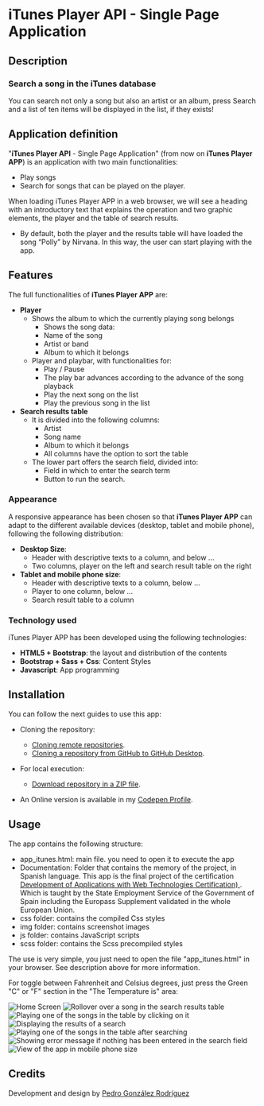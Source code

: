 # iTunes Player API - Single Page Application
## **Description**

### Search a song in the iTunes database

You can search not only a song but also an artist or an album, press Search and a list of ten items will be displayed in the list, if they exists!

## Application definition 

"**iTunes Player API** - Single Page Application" (from now on **iTunes Player APP**) is an application with two main functionalities:
* Play songs
* Search for songs that can be played on the player.


When loading iTunes Player APP in a web browser, we will see a heading with an introductory text that explains the operation and two graphic elements, the player and the table of search results.
* By default, both the player and the results table will have loaded the song “Polly” by Nirvana. In this way, the user can start playing with the app.

## Features

The full functionalities of **iTunes Player APP** are:
* **Player**
    * Shows the album to which the currently playing song belongs
        * Shows the song data:
        * Name of the song
        * Artist or band
        * Album to which it belongs
    * Player and playbar, with functionalities for:
        * Play / Pause
        * The play bar advances according to the advance of the song playback
        * Play the next song on the list
        * Play the previous song in the list
* **Search results table**
    * It is divided into the following columns:
        * Artist
        * Song name
        * Album to which it belongs
        * All columns have the option to sort the table
    * The lower part offers the search field, divided into:
        * Field in which to enter the search term
        * Button to run the search.

### Appearance

A responsive appearance has been chosen so that **iTunes Player APP** can adapt to the different available devices (desktop, tablet and mobile phone), following the following distribution:
* **Desktop Size**:
    * Header with descriptive texts to a column, and below ...
    * Two columns, player on the left and search result table on the right
* **Tablet and mobile phone size**:
    * Header with descriptive texts to a column, below ...
    * Player to one column, below ...
    * Search result table to a column

### Technology used

iTunes Player APP has been developed using the following technologies:
* **HTML5 + Bootstrap**: the layout and distribution of the contents
* **Bootstrap + Sass + Css**: Content Styles
* **Javascript**: App programming  

## **Installation**

You can follow the next guides to use this app:

* Cloning the repository:
  * [Cloning remote repositories](https://docs.github.com/es/github/getting-started-with-github/about-remote-repositories).
  * [Cloning a repository from GitHub to GitHub Desktop](https://docs.github.com/en/desktop/contributing-and-collaborating-using-github-desktop/cloning-a-repository-from-github-to-github-desktop).

* For local execution:
  * [Download repository in a ZIP file](https://stackoverflow.com/questions/2751227/how-to-download-source-in-zip-format-from-github).

* An Online version is available in my [Codepen Profile](https://codepen.io/pedrognrd/pen/zjZvWb).

## **Usage**

The app contains the following structure:

* app_itunes.html: main file. you need to open it to execute the app
* Documentation: Folder that contains the memory of the project, in Spanish language. This app is the final project of the certification [Development of Applications with Web Technologies Certification) ](https://sede.sepe.gob.es/especialidadesformativas/RXBuscadorEFRED/DetalleEspecialidadFormativa.do?codEspecialidad=IFCD0210). Which is taught by the State Employment Service of the Government of Spain including the Europass Supplement validated in the whole European Union. 
* css folder: contains the compiled Css styles
* img folder: contains screenshot images
* js folder: contains JavaScript scripts
* scss folder: contains the Scss precompiled styles

The use is very simple, you just need to open the file "app_itunes.html" in your browser. See description above for more information.

For toggle between Fahrenheit and Celsius degrees, just press the Green "C" or "F" section  in the "The Temperature is" area:

![Home Screen](/img/img_01.png)
![Rollover over a song in the search results table](/img/img_02.png)
![Playing one of the songs in the table by clicking on it](/img/img_03.png)
![Displaying the results of a search](/img/img_04.png)
![Playing one of the songs in the table after searching](/img/img_05.png)
![Showing error message if nothing has been entered in the search field ](/img/img_06.png)
![View of the app in mobile phone size ](/img/img_07.png)

## **Credits**

Development and design by [Pedro González Rodríguez](https://github.com/pedrognrd)
